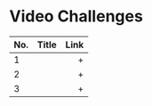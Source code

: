
# Video Challenges

No. | Title | Link
| ------------- |:-------------| -----:|
1 |  | +
2 |  | +
3 |  | +
